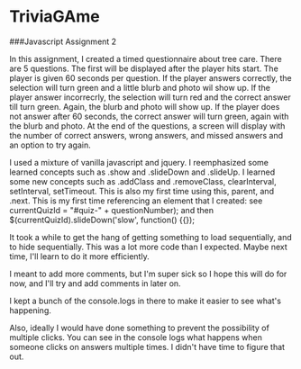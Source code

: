 # TriviaGAme
###Javascript Assignment 2

In this assignment, I created a timed questionnaire about tree care. 
There are 5 questions. The first will be displayed after the player hits start. 
The player is given 60 seconds per question. 
If the player answers correctly, the selection will turn green and a little blurb and photo wil show up. 
If the player answer incorrecrly, the selection will turn red and the correct answer till turn green. Again, the blurb and photo will show up. 
If the player does not answer after 60 seconds, the correct answer will turn green, again with the blurb and photo. 
At the end of the questions, a screen will display with the number of correct answers, wrong answers, and missed answers and an option to try again. 

I used a mixture of vanilla javascript and jquery. 
I reemphasized some learned concepts such as .show and .slideDown and .slideUp. 
I learned some new concepts such as .addClass and .removeClass, clearInterval, setInterval, setTimeout. This is also my first time using this, parent, and .next. This is my first time referencing an element that I created: see currentQuizId = "#quiz-" + questionNumber); and then $(currentQuizId).slideDown('slow', function() {{});

It took a while to get the hang of getting something to load sequentially, and to hide sequentially. This was a lot more code than I expected. Maybe next time, I'll learn to do it more efficiently. 

I meant to add more comments, but I'm super sick so I hope this will do for now, and I'll try and add comments in later on. 

I kept a bunch of the console.logs in there to make it easier to see what's happening. 

Also, ideally I would have done something to prevent the possibility of multiple clicks. You can see in the console logs what happens when someone clicks on answers multiple times. I didn't have time to figure that out. 


